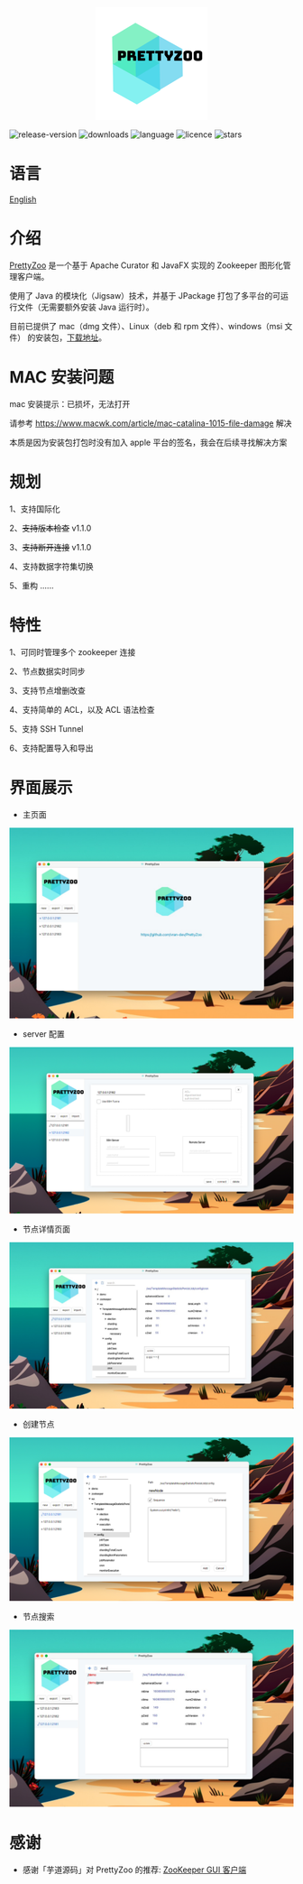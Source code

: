 <p align="center">
    <img src="release/img/icon.png">
</p>

![release-version](https://img.shields.io/github/v/release/vran-dev/prettyZoo?include_prereleases&style=for-the-badge) ![downloads](https://img.shields.io/github/downloads/vran-dev/PrettyZoo/total?style=for-the-badge) ![language](https://img.shields.io/github/languages/top/vran-dev/PrettyZoo?style=for-the-badge) ![licence](https://img.shields.io/github/license/vran-dev/PrettyZoo?style=for-the-badge) ![stars](https://img.shields.io/github/stars/vran-dev/PrettyZoo?style=for-the-badge)



# 语言

[English](README.md)



# 介绍

[PrettyZoo](https://github.com/vran-dev/PrettyZoo) 是一个基于 Apache Curator 和 JavaFX 实现的 Zookeeper 图形化管理客户端。

使用了 Java 的模块化（Jigsaw）技术，并基于 JPackage 打包了多平台的可运行文件（无需要额外安装 Java 运行时）。

目前已提供了 mac（dmg 文件）、Linux（deb 和 rpm 文件）、windows（msi 文件） 的安装包，[下载地址](https://github.com/vran-dev/PrettyZoo/releases)。



# MAC 安装问题

mac 安装提示：已损坏，无法打开

请参考 https://www.macwk.com/article/mac-catalina-1015-file-damage  解决

本质是因为安装包打包时没有加入 apple 平台的签名，我会在后续寻找解决方案



# 规划

1、支持国际化

2、<del>支持版本检查</del> v1.1.0

3、<del>支持断开连接</del> v1.1.0

4、支持数据字符集切换

5、重构 ......



# 特性

1、可同时管理多个 zookeeper 连接

2、节点数据实时同步

3、支持节点增删改查

4、支持简单的 ACL，以及 ACL 语法检查

5、支持 SSH Tunnel

6、支持配置导入和导出



# 界面展示



- 主页面

![](release/img/main.png)



- server 配置

![](release/img/server.png)



- 节点详情页面

![](release/img/node-list.png)



- 创建节点

![](release/img/node-add.png)



- 节点搜索

![](release/img/node-search.png)



# 感谢

- 感谢「芋道源码」对 PrettyZoo 的推荐: [ZooKeeper GUI 客户端](http://vip.iocoder.cn/Zookeeper/PrettyZoo/)

